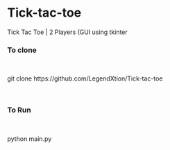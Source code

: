 # Tick-tac-toe
Tick Tac Toe | 2 Players (GUI using tkinter
<br />
<img src="https://i.ibb.co/gMrRm2Y/ttt.png" alt="">
<br />
<img src="https://i.ibb.co/SXMvrQW/ttt2.png" alt="">
<br />

<h3>To clone</h3>
<br />
<p>git clone https://github.com/LegendXtion/Tick-tac-toe</p>
<br />

<h3>To Run</h3>
<br />
<p>python main.py</p>
<br />

